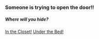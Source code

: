### Someone is trying to open the door!!
##### Where will you hide?
[In the Closet!](sneeze.md)
[Under the Bed!](seen.md)
